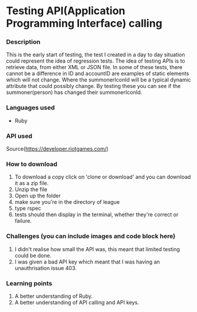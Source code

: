 # Testing API(Application Programming Interface) calling
### Description
This is the early start of testing, the test I created in a day to day situation could represent the idea of regression tests. The idea of testing APIs is to retrieve data, from either XML or JSON file. In some of these tests, there cannot be a difference in ID and accountID are examples of static elements which will not change. Where the summonerIconId will be a typical dynamic attribute that could possibly change. By testing these you can see if the summoner(person) has changed their summonerIconId. 

### Languages used
* Ruby

### API used
Source(https://developer.riotgames.com/)


### How to download
1. To download a copy click on 'clone or download' and you can download it as a zip file.
2. Unzip the file
3. Open up the folder
4. make sure you're in the directory of league
5. type rspec
6. tests should then display in the terminal, whether they're correct or failure.

### Challenges (you can include images and code block here)
1. I didn't realise how small the API was, this meant that limited testing could be done.
2. I was given a bad API key which meant that I was having an unauthrisation issue 403.

### Learning points
1. A better understanding of Ruby.
2. A better understanding of API calling and API keys.
